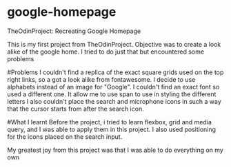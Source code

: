 # google-homepage
TheOdinProject: Recreating Google Homepage

This is my first project from TheOdinProject.
Objective was to create a look alike of the google home. I tried to do just that but encountered some problems

#Problems
I couldn't find a replica of the exact square grids used on the top right links, so a got a look alike from fontawesome.
I decide to use alphabets instead of an image for "Google". I couldn't find an exact font so used a different one. It allow me to use span to use in styling the different letters
I also couldn't place the search and microphone icons in such a way that the cursor starts from after the search icon.

#What I learnt
Before the project, i tried to learn flexbox, grid and media query, and I was able to apply them in this project.
I also used positioning for the icons placed on the search input.

My greatest joy from this project was that I was able to do everything on my own
